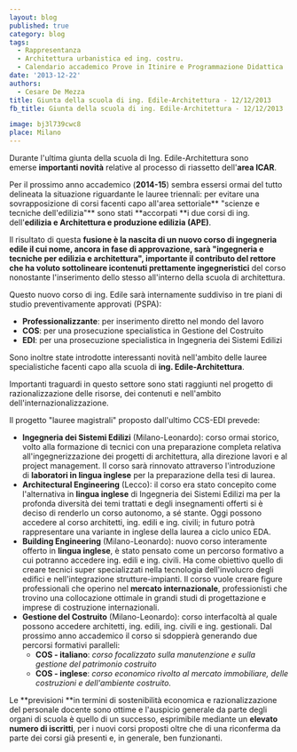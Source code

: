 ```yaml
---
layout: blog
published: true
category: blog
tags:
  - Rappresentanza
  - Architettura urbanistica ed ing. costru.
  - Calendario accademico Prove in Itinire e Programmazione Didattica
date: '2013-12-22'
authors:
  - Cesare De Mezza
title: Giunta della scuola di ing. Edile-Architettura - 12/12/2013
fb_title: Giunta della scuola di ing. Edile-Architettura - 12/12/2013

image: bj3l739cwc8
place: Milano
---
```


Durante l'ultima giunta della scuola di Ing. Edile-Architettura sono emerse **importanti novità** relative al processo di riassetto dell'**area ICAR**.

Per il prossimo anno accademico (**2014-15**) sembra essersi ormai del tutto delineata la situazione riguardante le lauree triennali: per evitare una sovrapposizione di corsi facenti capo all'area settoriale** "scienze e tecniche dell'edilizia"** sono stati **accorpati **i due corsi di ing. dell'**edilizia e Architettura e produzione edilizia (APE)**.

Il risultato di questa **fusione **è la nascita di un nuovo corso di ingegneria edile il cui nome, ancora in fase di approvazione, sarà "**ingegneria e tecniche per edilizia e architettura**", importante il contributo del rettore che ha voluto sottolineare i**contenuti prettamente ingegneristici** del corso nonostante l'inserimento dello stesso all'interno della scuola di architettura.

Questo nuovo corso di ing. Edile sarà internamente suddiviso in tre piani di studio preventivamente approvati (PSPA):

*   **Professionalizzante**: per inserimento diretto nel mondo del lavoro
*   **COS**: per una prosecuzione specialistica in Gestione del Costruito
*   **EDI**: per una prosecuzione specialistica in Ingegneria dei Sistemi Edilizi

Sono inoltre state introdotte interessanti novità nell'ambito delle lauree specialistiche facenti capo alla scuola di **ing. Edile-Architettura**.

Importanti traguardi in questo settore sono stati raggiunti nel progetto di razionalizzazione delle risorse, dei contenuti e nell'ambito dell'internazionalizzazione.

Il progetto "lauree magistrali" proposto dall'ultimo CCS-EDI prevede:

*   **Ingegneria dei Sistemi Edilizi** (Milano-Leonardo): corso ormai storico, volto alla formazione di tecnici con una preparazione completa relativa all'ingegnerizzazione dei progetti di architettura, alla direzione lavori e al project management. Il corso sarà rinnovato attraverso l'introduzione di **laboratori in lingua inglese** per la preparazione della tesi di laurea.
*   **Architectural Engineering** (Lecco): il corso era stato concepito come l'alternativa in **lingua inglese** di Ingegneria dei Sistemi Edilizi ma per la profonda diversità dei temi trattati e degli insegnamenti offerti si è deciso di renderlo un corso autonomo, a sé stante. Oggi possono accedere al corso architetti, ing. edili e ing. civili; in futuro potrà rappresentare una variante in inglese della laurea a ciclo unico EDA.
*   **Building Engineering** (Milano-Leonardo): nuovo corso interamente offerto in **lingua inglese**, è stato pensato come un percorso formativo a cui potranno accedere ing. edili e ing. civili. Ha come obiettivo quello di creare tecnici super specializzati nella tecnologia dell'involucro degli edifici e nell'integrazione strutture-impianti. Il corso vuole creare figure professionali che operino nel **mercato internazionale**, professionisti che trovino una collocazione ottimale in grandi studi di progettazione e imprese di costruzione internazionali.
*   **Gestione del Costruito** (Milano-Leonardo): corso interfacoltà al quale possono accedere architetti, ing. edili, ing. civili e ing. gestionali. Dal prossimo anno accademico il corso si sdoppierà generando due percorsi formativi paralleli:
    *   **COS - italiano**: _corso focalizzato sulla manutenzione e sulla gestione del patrimonio costruito_
    *   **COS - inglese**: _corso economico rivolto al mercato immobiliare, delle costruzioni e dell'ambiente costruito._

Le **previsioni **in termini di sostenibilità economica e razionalizzazione del personale docente sono ottime e l'auspicio generale da parte degli organi di scuola è quello di un successo, esprimibile mediante un **elevato numero di iscritti**, per i nuovi corsi proposti oltre che di una riconferma da parte dei corsi già presenti e, in generale, ben funzionanti.

